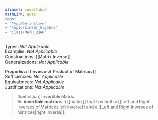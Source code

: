 ```yaml
---
aliases: invertible  
mathLink: auto  
tags:  
- "Type/Definition"  
- "Topic/Linear_Algebra"  
- "Class/MATH_31AH"  
---
```

Types: <i>Not Applicable</i>  
Examples: <i>Not Applicable</i>  
Constructions: [[Matrix Inverse]]  
Generalizations: <i>Not Applicable</i>  
  
Properties: [[Inverse of Product of Matrices]]  
Sufficiencies: <i>Not Applicable</i>  
Equivalences: <i>Not Applicable</i>  
Justifications: <i>Not Applicable</i>  
  
> [!definition] Invertible Matrix  
> An **invertible matrix** is a [[matrix]] that has both a [[Left and Right Inverses of Matrices|left inverse]] and a [[Left and Right Inverses of Matrices|right inverse]].  
